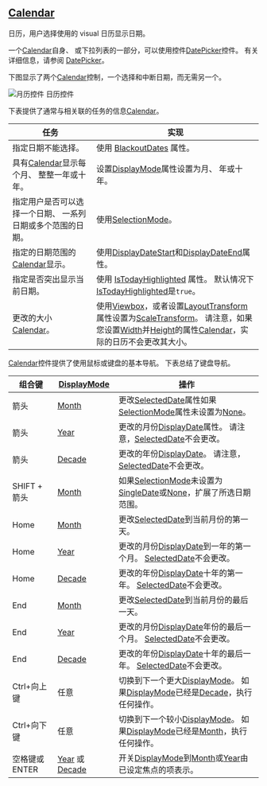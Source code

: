 ## [Calendar](https://docs.microsoft.com/en-us/dotnet/framework/wpf/controls/calendar)

日历，用户选择使用的 visual 日历显示日期。

一个[Calendar](https://docs.microsoft.com/zh-cn/dotnet/api/system.windows.controls.calendar)自身、 或下拉列表的一部分，可以使用控件[DatePicker](https://docs.microsoft.com/zh-cn/dotnet/api/system.windows.controls.datepicker)控件。 有关详细信息，请参阅 [DatePicker](https://docs.microsoft.com/zh-cn/dotnet/api/system.windows.controls.datepicker)。

下图显示了两个[Calendar](https://docs.microsoft.com/zh-cn/dotnet/api/system.windows.controls.calendar)控制，一个选择和中断日期，而无需另一个。

![月历控件](https://docs.microsoft.com/zh-cn/dotnet/framework/wpf/controls/media/ndp-calendarcontrols.png)
日历控件

下表提供了通常与相关联的任务的信息[Calendar](https://docs.microsoft.com/zh-cn/dotnet/api/system.windows.controls.calendar)。

| 任务                                                         | 实现                                                         |
| ------------------------------------------------------------ | ------------------------------------------------------------ |
| 指定日期不能选择。                                           | 使用 [BlackoutDates](https://docs.microsoft.com/zh-cn/dotnet/api/system.windows.controls.calendar.blackoutdates) 属性。 |
| 具有[Calendar](https://docs.microsoft.com/zh-cn/dotnet/api/system.windows.controls.calendar)显示每个月、 整整一年或十年。 | 设置[DisplayMode](https://docs.microsoft.com/zh-cn/dotnet/api/system.windows.controls.calendar.displaymode)属性设置为月、 年或十年。 |
| 指定用户是否可以选择一个日期、 一系列日期或多个范围的日期。  | 使用[SelectionMode](https://docs.microsoft.com/zh-cn/dotnet/api/system.windows.controls.calendar.selectionmode)。 |
| 指定的日期范围的[Calendar](https://docs.microsoft.com/zh-cn/dotnet/api/system.windows.controls.calendar)显示。 | 使用[DisplayDateStart](https://docs.microsoft.com/zh-cn/dotnet/api/system.windows.controls.calendar.displaydatestart)和[DisplayDateEnd](https://docs.microsoft.com/zh-cn/dotnet/api/system.windows.controls.calendar.displaydateend)属性。 |
| 指定是否突出显示当前日期。                                   | 使用 [IsTodayHighlighted](https://docs.microsoft.com/zh-cn/dotnet/api/system.windows.controls.calendar.istodayhighlighted) 属性。 默认情况下[IsTodayHighlighted](https://docs.microsoft.com/zh-cn/dotnet/api/system.windows.controls.calendar.istodayhighlighted)是`true`。 |
| 更改的大小[Calendar](https://docs.microsoft.com/zh-cn/dotnet/api/system.windows.controls.calendar)。 | 使用[Viewbox](https://docs.microsoft.com/zh-cn/dotnet/api/system.windows.controls.viewbox)，或者设置[LayoutTransform](https://docs.microsoft.com/zh-cn/dotnet/api/system.windows.frameworkelement.layouttransform)属性设置为[ScaleTransform](https://docs.microsoft.com/zh-cn/dotnet/api/system.windows.media.scaletransform)。 请注意，如果您设置[Width](https://docs.microsoft.com/zh-cn/dotnet/api/system.windows.frameworkelement.width)并[Height](https://docs.microsoft.com/zh-cn/dotnet/api/system.windows.frameworkelement.height)的属性[Calendar](https://docs.microsoft.com/zh-cn/dotnet/api/system.windows.controls.calendar)，实际的日历不会更改其大小。 |

[Calendar](https://docs.microsoft.com/zh-cn/dotnet/api/system.windows.controls.calendar)控件提供了使用鼠标或键盘的基本导航。 下表总结了键盘导航。

| 组合键         | [DisplayMode](https://docs.microsoft.com/zh-cn/dotnet/api/system.windows.controls.calendar.displaymode) | 操作                                                         |
| -------------- | ------------------------------------------------------------ | ------------------------------------------------------------ |
| 箭头           | [Month](https://docs.microsoft.com/zh-cn/dotnet/api/system.windows.controls.calendarmode#System_Windows_Controls_CalendarMode_Month) | 更改[SelectedDate](https://docs.microsoft.com/zh-cn/dotnet/api/system.windows.controls.calendar.selecteddate)属性如果[SelectionMode](https://docs.microsoft.com/zh-cn/dotnet/api/system.windows.controls.calendar.selectionmode)属性未设置为[None](https://docs.microsoft.com/zh-cn/dotnet/api/system.windows.controls.calendarselectionmode#System_Windows_Controls_CalendarSelectionMode_None)。 |
| 箭头           | [Year](https://docs.microsoft.com/zh-cn/dotnet/api/system.windows.controls.calendarmode#System_Windows_Controls_CalendarMode_Year) | 更改的月份[DisplayDate](https://docs.microsoft.com/zh-cn/dotnet/api/system.windows.controls.calendar.displaydate)属性。 请注意，[SelectedDate](https://docs.microsoft.com/zh-cn/dotnet/api/system.windows.controls.calendar.selecteddate)不会更改。 |
| 箭头           | [Decade](https://docs.microsoft.com/zh-cn/dotnet/api/system.windows.controls.calendarmode#System_Windows_Controls_CalendarMode_Decade) | 更改的年份[DisplayDate](https://docs.microsoft.com/zh-cn/dotnet/api/system.windows.controls.calendar.displaydate)。 请注意，[SelectedDate](https://docs.microsoft.com/zh-cn/dotnet/api/system.windows.controls.calendar.selecteddate)不会更改。 |
| SHIFT + 箭头   | [Month](https://docs.microsoft.com/zh-cn/dotnet/api/system.windows.controls.calendarmode#System_Windows_Controls_CalendarMode_Month) | 如果[SelectionMode](https://docs.microsoft.com/zh-cn/dotnet/api/system.windows.controls.calendar.selectionmode)未设置为[SingleDate](https://docs.microsoft.com/zh-cn/dotnet/api/system.windows.controls.calendarselectionmode#System_Windows_Controls_CalendarSelectionMode_SingleDate)或[None](https://docs.microsoft.com/zh-cn/dotnet/api/system.windows.controls.calendarselectionmode#System_Windows_Controls_CalendarSelectionMode_None)，扩展了所选日期范围。 |
| Home           | [Month](https://docs.microsoft.com/zh-cn/dotnet/api/system.windows.controls.calendarmode#System_Windows_Controls_CalendarMode_Month) | 更改[SelectedDate](https://docs.microsoft.com/zh-cn/dotnet/api/system.windows.controls.calendar.selecteddate)到当前月份的第一天。 |
| Home           | [Year](https://docs.microsoft.com/zh-cn/dotnet/api/system.windows.controls.calendarmode#System_Windows_Controls_CalendarMode_Year) | 更改的月份[DisplayDate](https://docs.microsoft.com/zh-cn/dotnet/api/system.windows.controls.calendar.displaydate)到一年的第一个月。 [SelectedDate](https://docs.microsoft.com/zh-cn/dotnet/api/system.windows.controls.calendar.selecteddate)不会更改。 |
| Home           | [Decade](https://docs.microsoft.com/zh-cn/dotnet/api/system.windows.controls.calendarmode#System_Windows_Controls_CalendarMode_Decade) | 更改的年份[DisplayDate](https://docs.microsoft.com/zh-cn/dotnet/api/system.windows.controls.calendar.displaydate)十年的第一年。 [SelectedDate](https://docs.microsoft.com/zh-cn/dotnet/api/system.windows.controls.calendar.selecteddate)不会更改。 |
| End            | [Month](https://docs.microsoft.com/zh-cn/dotnet/api/system.windows.controls.calendarmode#System_Windows_Controls_CalendarMode_Month) | 更改[SelectedDate](https://docs.microsoft.com/zh-cn/dotnet/api/system.windows.controls.calendar.selecteddate)到当前月份的最后一天。 |
| End            | [Year](https://docs.microsoft.com/zh-cn/dotnet/api/system.windows.controls.calendarmode#System_Windows_Controls_CalendarMode_Year) | 更改的月份[DisplayDate](https://docs.microsoft.com/zh-cn/dotnet/api/system.windows.controls.calendar.displaydate)年份的最后一个月。 [SelectedDate](https://docs.microsoft.com/zh-cn/dotnet/api/system.windows.controls.calendar.selecteddate)不会更改。 |
| End            | [Decade](https://docs.microsoft.com/zh-cn/dotnet/api/system.windows.controls.calendarmode#System_Windows_Controls_CalendarMode_Decade) | 更改的年份[DisplayDate](https://docs.microsoft.com/zh-cn/dotnet/api/system.windows.controls.calendar.displaydate)十年的最后一年。 [SelectedDate](https://docs.microsoft.com/zh-cn/dotnet/api/system.windows.controls.calendar.selecteddate)不会更改。 |
| Ctrl+向上键    | 任意                                                         | 切换到下一个更大[DisplayMode](https://docs.microsoft.com/zh-cn/dotnet/api/system.windows.controls.calendar.displaymode)。 如果[DisplayMode](https://docs.microsoft.com/zh-cn/dotnet/api/system.windows.controls.calendar.displaymode)已经是[Decade](https://docs.microsoft.com/zh-cn/dotnet/api/system.windows.controls.calendarmode#System_Windows_Controls_CalendarMode_Decade)，执行任何操作。 |
| Ctrl+向下键    | 任意                                                         | 切换到下一个较小[DisplayMode](https://docs.microsoft.com/zh-cn/dotnet/api/system.windows.controls.calendar.displaymode)。 如果[DisplayMode](https://docs.microsoft.com/zh-cn/dotnet/api/system.windows.controls.calendar.displaymode)已经是[Month](https://docs.microsoft.com/zh-cn/dotnet/api/system.windows.controls.calendarmode#System_Windows_Controls_CalendarMode_Month)，执行任何操作。 |
| 空格键或 ENTER | [Year](https://docs.microsoft.com/zh-cn/dotnet/api/system.windows.controls.calendarmode#System_Windows_Controls_CalendarMode_Year) 或 [Decade](https://docs.microsoft.com/zh-cn/dotnet/api/system.windows.controls.calendarmode#System_Windows_Controls_CalendarMode_Decade) | 开关[DisplayMode](https://docs.microsoft.com/zh-cn/dotnet/api/system.windows.controls.calendar.displaymode)到[Month](https://docs.microsoft.com/zh-cn/dotnet/api/system.windows.controls.calendarmode#System_Windows_Controls_CalendarMode_Month)或[Year](https://docs.microsoft.com/zh-cn/dotnet/api/system.windows.controls.calendarmode#System_Windows_Controls_CalendarMode_Year)由已设定焦点的项表示。 |